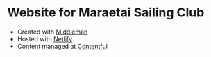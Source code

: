 # Website for Maraetai Sailing Club

* Created with [Middleman](https://middlemanapp.com/)
* Hosted with [Netlify](https://app.netlify.com/sites/)
* Content managed at [Contentful](https://app.contentful.com)

